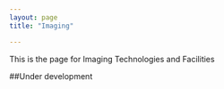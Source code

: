 ```yaml
---
layout: page
title: "Imaging"

---
```


This is the page for Imaging Technologies and Facilities

##Under development
